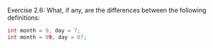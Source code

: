 Exercise 2.6: What, if any, are the differences between the following definitions:
<br />
```cpp
int month = 9, day = 7;
int month = 09, day = 07;
```
